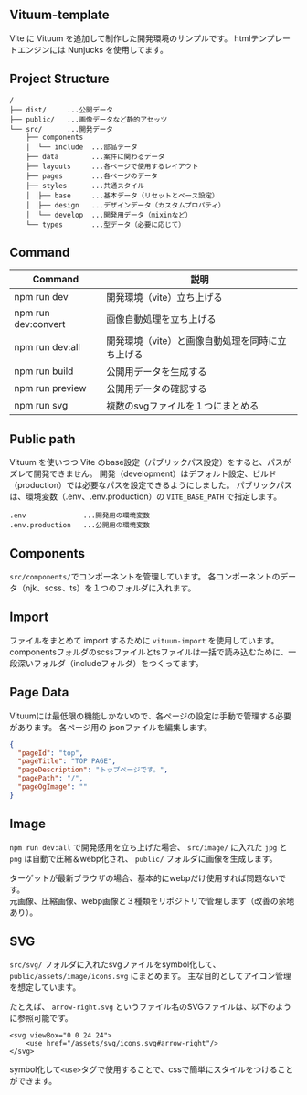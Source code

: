 ## Vituum-template

Vite に Vituum を追加して制作した開発環境のサンプルです。
htmlテンプレートエンジンには Nunjucks を使用してます。

## Project Structure

```
/
├── dist/     ...公開データ
├── public/   ...画像データなど静的アセッツ
└── src/      ...開発データ
	├── components
	│  └── include  ...部品データ
	├── data        ...案件に関わるデータ
	├── layouts     ...各ページで使用するレイアウト
	├── pages       ...各ページのデータ
	├── styles      ...共通スタイル
	│  ├── base     ...基本データ（リセットとベース設定）
	│  ├── design   ...デザインデータ（カスタムプロパティ）
	│  └── develop  ...開発用データ（mixinなど）
	└── types       ...型データ（必要に応じて）
```

## Command

| Command             | 説明                                             |
| ------------------- | ------------------------------------------------ |
| npm run dev         | 開発環境（vite）立ち上げる                       |
| npm run dev:convert | 画像自動処理を立ち上げる                         |
| npm run dev:all     | 開発環境（vite）と画像自動処理を同時に立ち上げる |
| npm run build       | 公開用データを生成する                           |
| npm run preview     | 公開用データの確認する                           |
| npm run svg         | 複数のsvgファイルを１つにまとめる                |

## Public path

Vituum を使いつつ Vite のbase設定（パブリックパス設定）をすると、パスがズレて開発できません。
開発（development）はデフォルト設定、ビルド（production）では必要なパスを設定できるようにしました。
パブリックパスは、環境変数（.env、.env.production）の `VITE_BASE_PATH` で指定します。

```
.env              ...開発用の環境変数
.env.production   ...公開用の環境変数
```

## Components

`src/components/`でコンポーネントを管理しています。
各コンポーネントのデータ（njk、scss、ts）を１つのフォルダに入れます。

## Import

ファイルをまとめて import するために `vituum-import` を使用しています。
componentsフォルダのscssファイルとtsファイルは一括で読み込むために、一段深いフォルダ（includeフォルダ）をつくってます。

## Page Data

Vituumには最低限の機能しかないので、各ページの設定は手動で管理する必要があります。
各ページ用の jsonファイルを編集します。

```json
{
  "pageId": "top",
  "pageTitle": "TOP PAGE",
  "pageDescription": "トップページです。",
  "pagePath": "/",
  "pageOgImage": ""
}
```

## Image

`npm run dev:all` で開発感用を立ち上げた場合、
`src/image/` に入れた `jpg` と `png` は自動で圧縮＆webp化され、
`public/` フォルダに画像を生成します。

ターゲットが最新ブラウザの場合、基本的にwebpだけ使用すれば問題ないです。<br/>
元画像、圧縮画像、webp画像と３種類をリポジトリで管理します（改善の余地あり）。

## SVG

`src/svg/` フォルダに入れたsvgファイルをsymbol化して、`public/assets/image/icons.svg` にまとめます。
主な目的としてアイコン管理を想定しています。

たとえば、 `arrow-right.svg` というファイル名のSVGファイルは、以下のように参照可能です。

```
<svg viewBox="0 0 24 24">
	<use href="/assets/svg/icons.svg#arrow-right"/>
</svg>
```

symbol化して`<use>`タグで使用することで、cssで簡単にスタイルをつけることができます。
